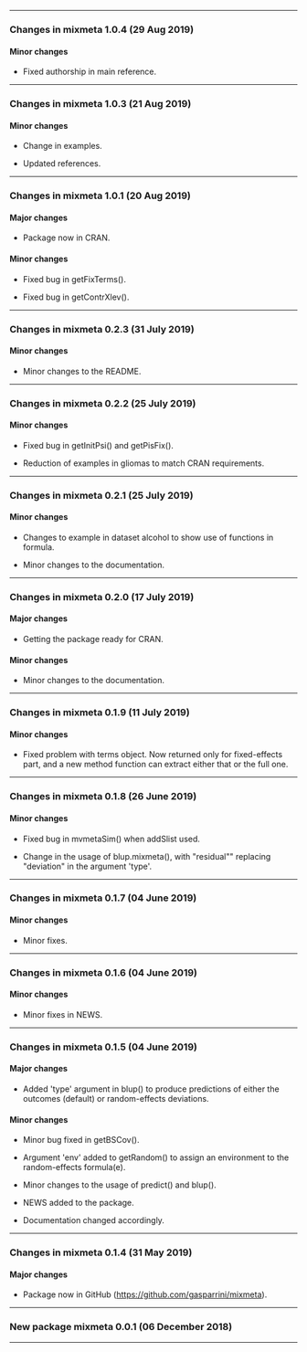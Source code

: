 -----------------------------------

### Changes in mixmeta 1.0.4 (29 Aug 2019)

#### Minor changes

  * Fixed authorship in main reference.

-----------------------------------

### Changes in mixmeta 1.0.3 (21 Aug 2019)

#### Minor changes

  * Change in examples.
  
  * Updated references.

-----------------------------------

### Changes in mixmeta 1.0.1 (20 Aug 2019)

#### Major changes

  * Package now in CRAN.

#### Minor changes

  * Fixed bug in getFixTerms().

  * Fixed bug in getContrXlev().

-----------------------------------

### Changes in mixmeta 0.2.3 (31 July 2019)

#### Minor changes

  * Minor changes to the README.
  
-----------------------------------

### Changes in mixmeta 0.2.2 (25 July 2019)

#### Minor changes

  * Fixed bug in getInitPsi() and getPisFix().
  
  * Reduction of examples in gliomas to match CRAN requirements.
  
-----------------------------------

### Changes in mixmeta 0.2.1  (25 July 2019)

#### Minor changes

  * Changes to example in dataset alcohol to show use of functions in formula.
  
  * Minor changes to the documentation.

-----------------------------------

### Changes in mixmeta 0.2.0  (17 July 2019)

#### Major changes

  * Getting the package ready for CRAN.

#### Minor changes

  * Minor changes to the documentation.

-----------------------------------

### Changes in mixmeta 0.1.9  (11 July 2019)

#### Minor changes

  * Fixed problem with terms object. Now returned only for fixed-effects part,
    and a new method function can extract either that or the full one.

-----------------------------------

### Changes in mixmeta 0.1.8  (26 June 2019)

#### Minor changes

  * Fixed bug in mvmetaSim() when addSlist used.
  
  * Change in the usage of blup.mixmeta(), with "residual"" replacing
    "deviation" in the argument 'type'.

-----------------------------------

### Changes in mixmeta 0.1.7  (04 June 2019)

#### Minor changes

  * Minor fixes.

-----------------------------------

### Changes in mixmeta 0.1.6  (04 June 2019)

#### Minor changes

  * Minor fixes in NEWS.

-----------------------------------

### Changes in mixmeta 0.1.5  (04 June 2019)

#### Major changes

  * Added 'type' argument in blup() to produce predictions of either the
    outcomes (default) or random-effects deviations.
      
#### Minor changes

  * Minor bug fixed in getBSCov().
    
  * Argument 'env' added to getRandom() to assign an environment to the 
    random-effects formula(e).
      
  * Minor changes to the usage of predict() and blup().
    
  * NEWS added to the package. 
    
  * Documentation changed accordingly.

-----------------------------------

### Changes in mixmeta 0.1.4 (31 May 2019)

#### Major changes

  * Package now in GitHub (https://github.com/gasparrini/mixmeta).

-----------------------------------

### New package mixmeta 0.0.1 (06 December 2018)

-----------------------------------
